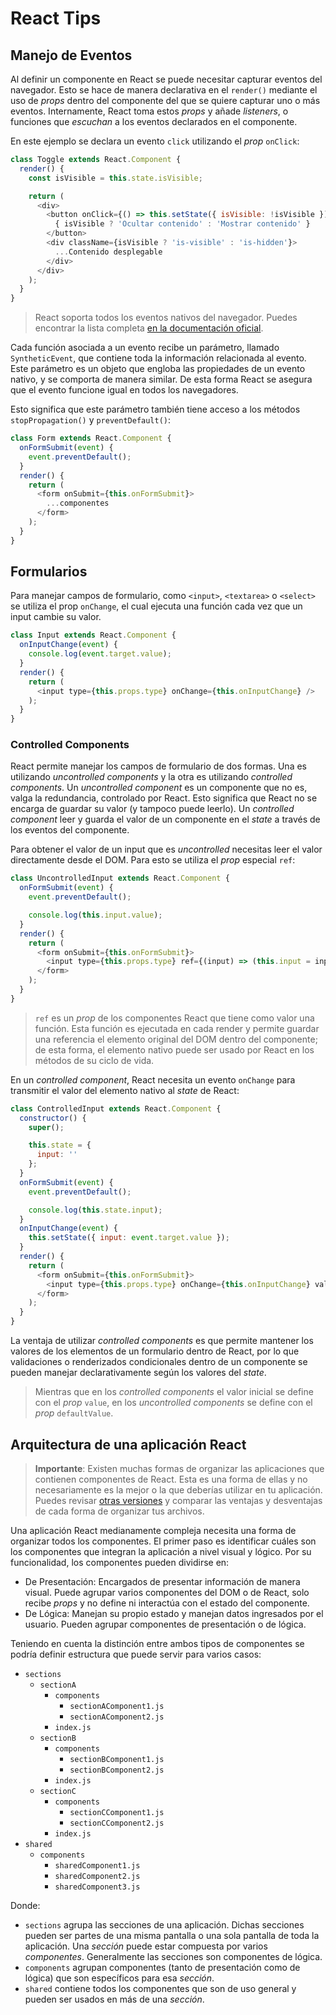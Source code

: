 # React Tips

## Manejo de Eventos

Al definir un componente en React se puede necesitar capturar eventos del navegador. Esto se hace de manera declarativa en el `render()` mediante el uso de _props_ dentro del componente del que se quiere capturar uno o más eventos. Internamente, React toma estos _props_ y añade _listeners_, o funciones que _escuchan_ a los eventos declarados en el componente.

En este ejemplo se declara un evento `click` utilizando el _prop_ `onClick`:

```javascript
class Toggle extends React.Component {
  render() {
    const isVisible = this.state.isVisible;

    return (
      <div>
        <button onClick={() => this.setState({ isVisible: !isVisible })}>
          { isVisible ? 'Ocultar contenido' : 'Mostrar contenido' }
        </button>
        <div className={isVisible ? 'is-visible' : 'is-hidden'}>
          ...Contenido desplegable
        </div>
      </div>
    );
  }
}
```

> React soporta todos los eventos nativos del navegador. Puedes encontrar la lista completa [en la documentación oficial](https://reactjs.org/docs/events.html#supported-events).

Cada función asociada a un evento recibe un parámetro, llamado `SyntheticEvent`, que contiene toda la información relacionada al evento. Este parámetro es un objeto que engloba las propiedades de un evento nativo, y se comporta de manera similar. De esta forma React se asegura que el evento funcione igual en todos los navegadores.

Esto significa que este parámetro también tiene acceso a los métodos `stopPropagation()` y `preventDefault()`:

```javascript
class Form extends React.Component {
  onFormSubmit(event) {
    event.preventDefault();
  }
  render() {
    return (
      <form onSubmit={this.onFormSubmit}>
        ...componentes
      </form>
    );
  }
}
```

## Formularios

Para manejar campos de formulario, como `<input>`, `<textarea>` o `<select>` se utiliza el prop `onChange`, el cual ejecuta una función cada vez que un input cambie su valor.

```javascript
class Input extends React.Component {
  onInputChange(event) {
    console.log(event.target.value);
  }
  render() {
    return (
      <input type={this.props.type} onChange={this.onInputChange} />
    );
  }
}
```

### Controlled Components

React permite manejar los campos de formulario de dos formas. Una es utilizando _uncontrolled components_ y la otra es utilizando _controlled components_. Un _uncontrolled component_ es un componente que no es, valga la redundancia, controlado por React. Esto significa que React no se encarga de guardar su valor (y tampoco puede leerlo). Un _controlled component_ leer y guarda el valor de un componente en el _state_ a través de los eventos del componente.

Para obtener el valor de un input que es _uncontrolled_ necesitas leer el valor directamente desde el DOM. Para esto se utiliza el _prop_ especial `ref`:

```javascript
class UncontrolledInput extends React.Component {
  onFormSubmit(event) {
    event.preventDefault();

    console.log(this.input.value);
  }
  render() {
    return (
      <form onSubmit={this.onFormSubmit}>
        <input type={this.props.type} ref={(input) => (this.input = input)} />
      </form>
    );
  }
}
```

> `ref` es un _prop_ de los componentes React que tiene como valor una función. Esta función es ejecutada en cada render y permite guardar una referencia el elemento original del DOM dentro del componente; de esta forma, el elemento nativo puede ser usado por React en los métodos de su ciclo de vida.

En un _controlled component_, React necesita un evento `onChange` para transmitir el valor del elemento nativo al _state_ de React:

```javascript
class ControlledInput extends React.Component {
  constructor() {
    super();

    this.state = {
      input: ''
    };
  }
  onFormSubmit(event) {
    event.preventDefault();

    console.log(this.state.input);
  }
  onInputChange(event) {
    this.setState({ input: event.target.value });
  }
  render() {
    return (
      <form onSubmit={this.onFormSubmit}>
        <input type={this.props.type} onChange={this.onInputChange} value={this.state.input} />
      </form>
    );
  }
}
```

La ventaja de utilizar _controlled components_ es que permite mantener los valores de los elementos de un formulario dentro de React, por lo que validaciones o renderizados condicionales dentro de un componente se pueden manejar declarativamente según los valores del _state_.

> Mientras que en los _controlled components_ el valor inicial se define con el _prop_ `value`, en los _uncontrolled components_ se define con el _prop_ `defaultValue`.

## Arquitectura de una aplicación React

> **Importante**: Existen muchas formas de organizar las aplicaciones que contienen componentes de React. Esta es una forma de ellas y no necesariamente es la mejor o la que deberías utilizar en tu aplicación. Puedes revisar [otras versiones](https://medium.com/@alexmngn/how-to-better-organize-your-react-applications-2fd3ea1920f1) y comparar las ventajas y desventajas de cada forma de organizar tus archivos.

Una aplicación React medianamente compleja necesita una forma de organizar todos los componentes. El primer paso es identificar cuáles son los componentes que integran la aplicación a nivel visual y lógico. Por su funcionalidad, los componentes pueden dividirse en:

* De Presentación: Encargados de presentar información de manera visual. Puede agrupar varios componentes del DOM o de React, solo recibe _props_ y no define ni interactúa con el estado del componente.
* De Lógica: Manejan su propio estado y manejan datos ingresados por el usuario. Pueden agrupar componentes de presentación o de lógica.

Teniendo en cuenta la distinción entre ambos tipos de componentes se podría definir estructura que puede servir para varios casos:

* `sections`
  * `sectionA`
    * `components`
      * `sectionAComponent1.js`
      * `sectionAComponent2.js`
    * `index.js`
  * `sectionB`
    * `components`
      * `sectionBComponent1.js`
      * `sectionBComponent2.js`
    * `index.js`
  * `sectionC`
    * `components`
      * `sectionCComponent1.js`
      * `sectionCComponent2.js`
    * `index.js`
* `shared`
  * `components`
    * `sharedComponent1.js`
    * `sharedComponent2.js`
    * `sharedComponent3.js`

Donde:
* `sections` agrupa las secciones de una aplicación. Dichas secciones pueden ser partes de una misma pantalla o una sola pantalla de toda la aplicación. Una _sección_ puede estar compuesta por varios _componentes_. Generalmente las secciones son componentes de lógica.
* `components` agrupan componentes (tanto de presentación como de lógica) que son específicos para esa _sección_.
* `shared` contiene todos los componentes que son de uso general y pueden ser usados en más de una _sección_.